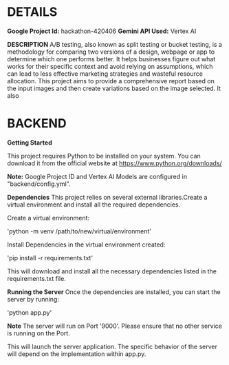 # DETAILS

**Google Project Id:** hackathon-420406
**Gemini API Used:** Vertex AI

**DESCRIPTION**
A/B testing, also known as split testing or bucket testing, is a methodology for comparing two versions of a design, webpage or app to determine which one performs better. It helps businesses figure out what works for their specific context and avoid relying on assumptions, which can lead to less effective marketing strategies and wasteful resource allocation.
This project aims to provide a comprehensive report based on the input images and then create variations based on the image selected.
It also 


# BACKEND

**Getting Started**

This project requires Python to be installed on your system. You can download it from the official website at https://www.python.org/downloads/

**Note:** Google Project ID and Vertex AI Models are configured in "backend/config.yml". 

**Dependencies**
This project relies on several external libraries.Create a virtual environment and install all the required dependencies.

Create a virtual environment:

'python -m venv /path/to/new/virtual/environment'

Install Dependencies in the virtual environment created:

'pip install -r requirements.txt'

This will download and install all the necessary dependencies listed in the requirements.txt file.

**Running the Server**
Once the dependencies are installed, you can start the server by running:

'python app.py'

**Note** The server will run on Port '9000'. Please ensure that no other service is running on the Port.

This will launch the server application. The specific behavior of the server will depend on the implementation within app.py.




